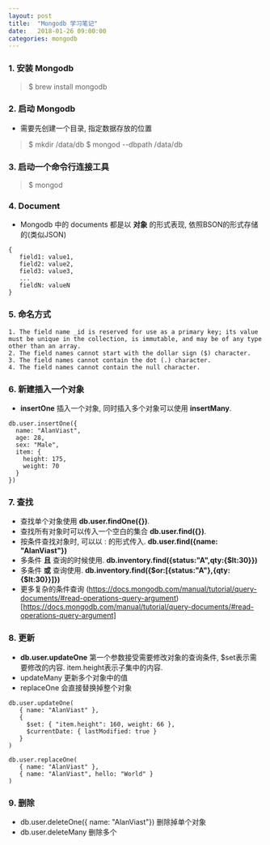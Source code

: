 ```yaml
---
layout: post
title:  "Mongodb 学习笔记"
date:   2018-01-26 09:00:00
categories: mongodb
---
```



### 1. 安装 Mongodb

> $ brew install mongodb


### 2. 启动 Mongodb

* 需要先创建一个目录, 指定数据存放的位置

> $ mkdir /data/db
> $ mongod --dbpath /data/db

### 3. 启动一个命令行连接工具

> $ mongod

### 4. Document

* Mongodb 中的 documents 都是以 **对象** 的形式表现, 依照BSON的形式存储的(类似JSON)

```
{
   field1: value1,
   field2: value2,
   field3: value3,
   ...
   fieldN: valueN
}
```


### 5. 命名方式

```
1. The field name _id is reserved for use as a primary key; its value must be unique in the collection, is immutable, and may be of any type other than an array.
2. The field names cannot start with the dollar sign ($) character.
3. The field names cannot contain the dot (.) character.
4. The field names cannot contain the null character.
```


### 6. 新建插入一个对象

* **insertOne** 插入一个对象, 同时插入多个对象可以使用 **insertMany**.

```
db.user.insertOne({
  name: "AlanViast",
  age: 28,
  sex: "Male",
  item: {
    height: 175,
    weight: 70
  }
})
```



### 7. 查找

* 查找单个对象使用 **db.user.findOne({})**.
* 查找所有对象时可以传入一个空白的集合 **db.user.find({})**.
* 按条件查找对象时, 可以以 <field>:<value> 的形式传入. **db.user.find({name: "AlanViast"})**
* 多条件 **且** 查询的时候使用. **db.inventory.find({status:"A",qty:{$lt:30}})**
* 多条件 **或** 查询使用. **db.inventory.find({$or:[{status:"A"},{qty:{$lt:30}}]})**
* 更多复杂的条件查询 (https://docs.mongodb.com/manual/tutorial/query-documents/#read-operations-query-argument)[https://docs.mongodb.com/manual/tutorial/query-documents/#read-operations-query-argument]


### 8. 更新

* **db.user.updateOne** 第一个参数接受需要修改对象的查询条件, $set表示需要修改的内容. item.height表示子集中的内容.
* updateMany 更新多个对象中的值
* replaceOne 会直接替换掉整个对象
```
db.user.updateOne(
   { name: "AlanViast" },
   {
     $set: { "item.height": 160, weight: 66 },
     $currentDate: { lastModified: true }
   }
)

db.user.replaceOne(
   { name: "AlanViast" },
   { name: "AlanViast", hello: "World" }
)
```


### 9. 删除

* db.user.deleteOne({ name: "AlanViast"}) 删除掉单个对象
* db.user.deleteMany 删除多个
